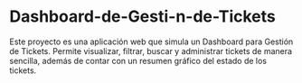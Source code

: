 # Dashboard-de-Gesti-n-de-Tickets
Este proyecto es una aplicación web que simula un Dashboard para Gestión de Tickets. Permite visualizar, filtrar, buscar y administrar tickets de manera sencilla, además de contar con un resumen gráfico del estado de los tickets.
